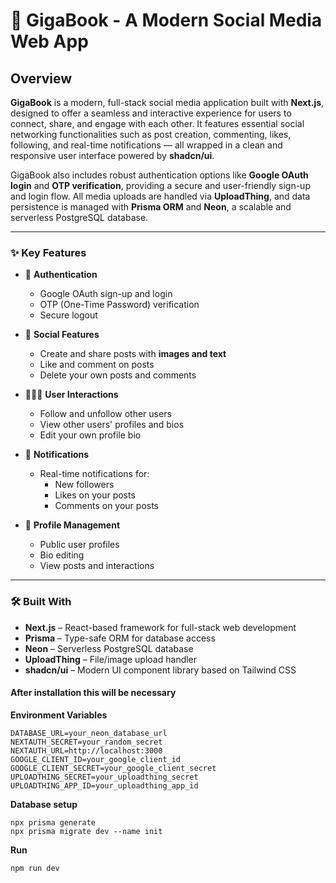 # 📘 GigaBook - A Modern Social Media Web App

## Overview

**GigaBook** is a modern, full-stack social media application built with **Next.js**, designed to offer a seamless and interactive experience for users to connect, share, and engage with each other. It features essential social networking functionalities such as post creation, commenting, likes, following, and real-time notifications — all wrapped in a clean and responsive user interface powered by **shadcn/ui**.

GigaBook also includes robust authentication options like **Google OAuth login** and **OTP verification**, providing a secure and user-friendly sign-up and login flow. All media uploads are handled via **UploadThing**, and data persistence is managed with **Prisma ORM** and **Neon**, a scalable and serverless PostgreSQL database.

---

### ✨ Key Features

- 🔐 **Authentication**
  - Google OAuth sign-up and login
  - OTP (One-Time Password) verification
  - Secure logout

- 📝 **Social Features**
  - Create and share posts with **images and text**
  - Like and comment on posts
  - Delete your own posts and comments

- 🧑‍🤝‍🧑 **User Interactions**
  - Follow and unfollow other users
  - View other users' profiles and bios
  - Edit your own profile bio

- 🔔 **Notifications**
  - Real-time notifications for:
    - New followers
    - Likes on your posts
    - Comments on your posts

- 📄 **Profile Management**
  - Public user profiles
  - Bio editing
  - View posts and interactions

---

### 🛠️ Built With

- **Next.js** – React-based framework for full-stack web development
- **Prisma** – Type-safe ORM for database access
- **Neon** – Serverless PostgreSQL database
- **UploadThing** – File/image upload handler
- **shadcn/ui** – Modern UI component library based on Tailwind CSS

#### After installation this will be necessary
**Environment Variables**
```env
DATABASE_URL=your_neon_database_url
NEXTAUTH_SECRET=your_random_secret
NEXTAUTH_URL=http://localhost:3000
GOOGLE_CLIENT_ID=your_google_client_id
GOOGLE_CLIENT_SECRET=your_google_client_secret
UPLOADTHING_SECRET=your_uploadthing_secret
UPLOADTHING_APP_ID=your_uploadthing_app_id

```

**Database setup**
```prisma
npx prisma generate
npx prisma migrate dev --name init
```

**Run**
```
npm run dev
```

